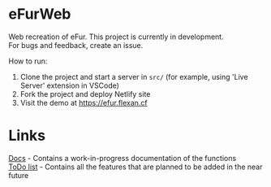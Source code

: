 # eFurWeb
Web recreation of eFur. This project is currently in development.  
For bugs and feedback, create an issue.

How to run:
1. Clone the project and start a server in `src/` (for example, using 'Live Server' extension in VSCode)
2. Fork the project and deploy Netlify site
3. Visit the demo at https://efur.flexan.cf

# Links
[Docs](docs.md) - Contains a work-in-progress documentation of the functions  
[ToDo list](todo.md) - Contains all the features that are planned to be added in the near future
